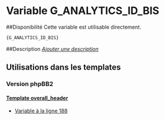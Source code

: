 # Variable G_ANALYTICS_ID_BIS

##Disponibilité
Cette variable est utilisable directement.

```html
{G_ANALYTICS_ID_BIS}
```

##Description
[*Ajouter une description*](https://fa-tvars.appspot.com/var/G_ANALYTICS_ID_BIS)

## Utilisations dans les templates

### Version phpBB2

#### [Template overall_header](subsilver/overall_header.md#readme)
* [Variable &agrave; la ligne 188](../subsilver/overall_header.tpl#L188)